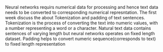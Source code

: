 Neural networks requirs numerical data for processing and hence text data needs to be converted to corresponding numerical represntation.
The first week discuss the about Tokenization and padding of text sentences. Tokenization is the process of converting the text into numeric values, with a number representing a word or a character. 
Natural text data contains sentences of varying length but neural networks operates on fixed length dataset. Padding helps to convert numeric sequence(corresponds to text) to fixed length representation

